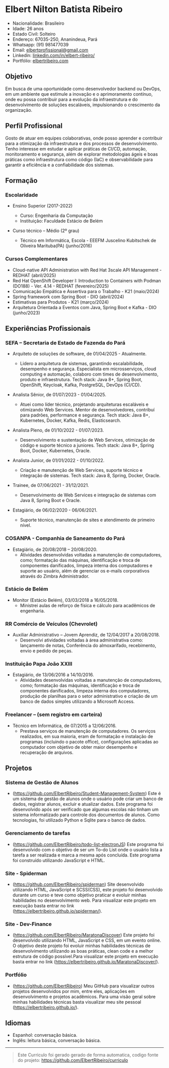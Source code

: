 # Elbert Nilton Batista Ribeiro

* Nacionalidade: Brasileiro 
* Idade: 26 anos
* Estado Civil: Solteiro
* Endereço: 67035-250, Ananindeua, Pará
* Whatsapp: (91) 981477039
* Email: [elbertprofissional@gmail.com](mailto:elbertprofissional@gmail.com)
* Linkedin: [linkedin.com/in/elbert-ribeiro/](https://www.linkedin.com/in/elbert-ribeiro/)
* Portfólio: [elbertribeiro.com](https://elbertribeiro.com/)

## Objetivo

Em busca de uma oportunidade como desenvolvedor backend ou DevOps, em um ambiente que estimule a inovação e o aprimoramento contínuo, onde eu possa contribuir para a evolução da infraestrutura e do desenvolvimento de soluções escaláveis, impulsionando o crescimento da organização.

## Perfil Profissional

Gosto de atuar em equipes colaborativas, onde posso aprender e contribuir para a otimização da infraestrutura e dos processos de desenvolvimento. Tenho interesse em estudar e aplicar práticas de CI/CD, automação, monitoramento e segurança, além de explorar metodologias ágeis e boas práticas como infraestrutura como código (IaC) e observabilidade para garantir a eficiência e a confiabilidade dos sistemas.

## Formação

### Escolaridade

- Ensino Superior (2017-2022)
  - Curso: Engenharia da Computação
  - Instituição: Faculdade Estácio de Belém

- Curso técnico – Médio (2º grau)
  - Técnico em Informática, Escola - EEEFM Juscelino Kubitschek de Oliveira Marituba(PA) (junho/2016)

### Cursos Complementares

- Cloud-native API Administration with Red Hat 3scale API Management - REDHAT (abril/2025)
- Red Hat OpenShift Developer I: Introduction to Containers with Podman (DO188) - Ver. 4.14 - REDHAT (fevereiro/2025)
- Comunicação Empática e Assertiva para o Trabalho - K21 (maio/2024)
- Spring framework com Spring Boot - DIO (abril/2024)
- Estimativas para Produtos - K21 (março/2024)
- Arquitetura Orientada a Eventos com Java, Spring Boot e Kafka - DIO (junho/2023)

## Experiências Profissionais

### SEFA – Secretaria de Estado de Fazenda do Pará

- Arquiteto de soluções de software, de 01/04/2025 - Atualmente.
  - Lidero a arquitetura de sistemas, garantindo escalabilidade, desempenho e segurança. Especialista em microsserviços, cloud computing e automação, colaboro com times de desenvolvimento, produto e infraestrutura. Tech stack: Java 8+, Spring Boot, OpenShift, Keycloak, Kafka, PostgreSQL, DevOps (CI/CD).

- Analista Sênior, de 01/07/2023 - 01/04/2025.
  - Atuei como líder técnico, projetando arquiteturas escaláveis e otimizando Web Services. Mentor de desenvolvedores, contribuí para padrões, performance e segurança. Tech stack: Java 8+, Kubernetes, Docker, Kafka, Redis, Elasticsearch.

- Analista Pleno, de 01/10/2022 - 01/07/2023.
  - Desenvolvimento e sustentação de Web Services, otimização de código e suporte técnico a juniores. Tech stack: Java 8+, Spring Boot, Docker, Kubernetes, Oracle.

- Analista Junior, de 01/01/2022 - 01/10/2022.
  - Criação e manutenção de Web Services, suporte técnico e integração de sistemas. Tech stack: Java 8, Spring, Docker, Oracle.

- Trainee, de 07/06/2021 - 31/12/2021.
  - Desenvolvimento de Web Services e integração de sistemas com Java 8, Spring Boot e Oracle.

- Estagiário, de 06/02/2020 - 06/06/2021.
  - Suporte técnico, manutenção de sites e atendimento de primeiro nível.

### COSANPA - Companhia de Saneamento do Pará

- Estagiário, de 20/08/2018 – 20/08/2020.
  - Atividades desenvolvidas voltadas a manutenção de computadores, como; formatação das máquinas, identificação e troca de componentes danificados, limpeza interna dos computadores e suporte ao usuário, além de gerenciar os e-mails corporativos através do Zimbra Administrador.

### Estácio de Belém

- Monitor (Estácio Belém), 03/03/2018 a 16/05/2018.
  - Ministrei aulas de reforço de física e cálculo para acadêmicos de engenharia.

### RR Comércio de Veículos (Chevrolet)

- Auxiliar Administrativo – Jovem Aprendiz, de 12/04/2017 a 20/08/2018.
  - Desenvolvi atividades voltadas à área administrativa como: lançamento de notas, Conferência do almoxarifado, recebimento, envio e pedido de peças.

### Instituição Papa João XXIII

- Estagiário, de 13/06/2016 a 14/10/2016.
  - Atividades desenvolvidas voltadas a manutenção de computadores, como; formatação das máquinas, identificação e troca de componentes danificados, limpeza interna dos computadores, produção de planilhas para o setor administrativo e criação de um banco de dados simples utilizando a Microsoft Access.

### Freelancer – (sem registro em carteira)

- Técnico em Informática, de 07/2015 a 12/06/2016.
  - Prestava serviços de manutenção de computadores. Os serviços realizados, em sua maioria, eram de formatação e instalação de programas (incluindo o pacote office), configurações aplicadas ao computador com objetivo de obter maior desempenho e recuperação de arquivos. 

## Projetos 

### Sistema de Gestão de Alunos
- (https://github.com/ElbertRibeiro/Student-Management-System) 
Este é um sistema de gestão de alunos onde o usuário pode criar um 
banco de dados, registrar alunos, excluir e atualizar dados. Este programa foi desenvolvido após ser verificado que algumas escolas não tinham um sistema informatizado para controle dos documentos de alunos. Como 
tecnologias, foi utilizado Python e Sqlite para o banco de dados.

### Gerenciamento de tarefas 
- (https://github.com/ElbertRibeiro/todo-list-electronJS) 
Este programa foi desenvolvido com o objetivo de ser um To-do List onde o usuário lista a tarefa a ser realizada e marca a mesma após concluída. Este programa foi construído utilizando JavaScript e HTML.

### Site - Spiderman 
- (https://github.com/ElbertRibeiro/spiderman) 
Site desenvolvido utilizando HTML, JavaScript e SCSS(CSS), este projeto foi desenvolvido durante um curso e teve como objetivo praticar e evoluir minhas habilidades no desenvolvimento web. Para visualizar este projeto em execução basta entrar no link (https://elbertribeiro.github.io/spiderman/).

###  Site - Dev-Finance 
- (https://github.com/ElbertRibeiro/MaratonaDiscover) 
Este projeto foi desenvolvido utilizando HTML, JavaScript e CSS, em um evento online. O objetivo deste projeto foi evoluir minhas habilidades técnicas de desenvolvimento utilizando as boas práticas, clean code e a melhor estrutura de código possível.Para visualizar este projeto em execução basta entrar no link (https://elbertribeiro.github.io/MaratonaDiscover/). 

### Portfólio 
- (https://github.com/ElbertRibeiro) 
Meu GitHub para visualizar outros projetos desenvolvidos por mim, entre eles, aplicações em desenvolvimento e projetos acadêmicos. Para uma visão geral sobre minhas habilidades técnicas basta visualizar meu site pessoal 
(https://elbertribeiro.github.io/).

## Idiomas 
* Espanhol: conversação básica. 
* Inglês: leitura básica, conversação básica. 

----

> Este Curriculo foi gerado gerado de forma automatica, codigo fonte do projeto: https://github.com/ElbertRibeiro/curriculo
